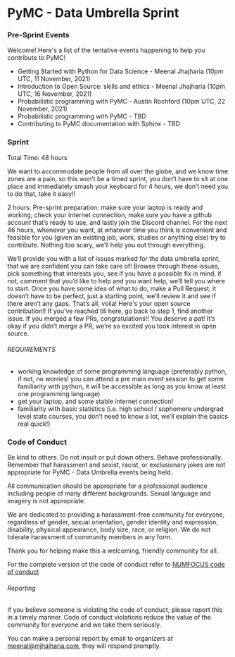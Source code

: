 # PyMC - Data Umbrella Sprint


### Pre-Sprint Events

Welcome! Here's a list of the tentative events happening to help you contribute to PyMC!

- Getting Started with Python for Data Science - Meenal Jhajharia
  (10pm UTC, 11 November, 2021)
- Introduction to Open Source: skills and ethics - Meenal Jhajharia
  (10pm UTC, 16 November, 2021)
- Probabilistic programming with PyMC - Austin Rochford
  (10pm UTC, 22 November, 2021)
- Probabilistic programming with PyMC - TBD
- Contributing to PyMC documentation with Sphinx - TBD

### Sprint

Total Time: 48 hours

We want to accommodate people from all over the globe, and we know time zones are a pain, so this won’t be a timed sprint, you don’t have to sit at one place and immediately smash your keyboard for 4 hours, we don’t need you to do that, take it easy!!

2 hours: Pre-sprint preparation: make sure your laptop is ready and working, check your internet connection, make sure you have a github account that’s ready to use, and lastly join the Discord channel. For the next 46 hours, whenever you want, at whatever time you think is convenient and feasible for you (given an existing job, work, studies or anything else)  try to contribute. Nothing too scary, we’ll help you out through everything.

We’ll provide you with a list of issues marked for the data umbrella sprint, that we are confident you can take care of!
Browse through these issues, pick something that interests you, see if you have a possible fix in mind, if not, comment that you’d like to help and you want help, we’ll tell you where to start. Once you have some idea of what to do, make a Pull Request, it doesn’t have to be perfect, just a starting point, we’ll review it and see if there aren’t any gaps. That’s all, voila! Here's your open source contribution!! If you’ve reached till here, go back to step 1, find another issue. If you merged a few PRs, congratulations!! You deserve a pat! It’s okay if you didn’t merge a PR, we’re so excited you took interest in open source. 

###### REQUIREMENTS

- working knowledge of some programming language (preferably python, if not, no worries! you can attend a pre main event session to get some familiarity with python, it will be accessible as long as you know at least one programming language)
- get your laptop, and some stable internet connection!
- familiarity with basic statistics (i.e. high school / sophomore undergrad level stats courses, you don’t need to know a lot, we’ll explain the basics real quick!)


### Code of Conduct

Be kind to others. Do not insult or put down others. Behave professionally. Remember that harassment and sexist, racist, or exclusionary jokes are not appropriate for PyMC - Data Umbrella events being held.

All communication should be appropriate for a professional audience including people of many different backgrounds. Sexual language and imagery is not appropriate.

We are dedicated to providing a harassment-free community for everyone, regardless of gender, sexual orientation, gender identity and expression, disability, physical appearance, body size, race, or religion. We do not tolerate harassment of community members in any form.

Thank you for helping make this a welcoming, friendly community for all.

For the complete version of the code of conduct refer to [NUMFOCUS code of conduct](https://github.com/numfocus/numfocus/blob/master/manual/numfocus-coc.md)

###### Reporting
If you believe someone is violating the code of conduct, please report this in a timely manner. Code of conduct violations reduce the value of the community for everyone and we take them seriously.

You can make a personal report by email to organizers at meenal@mjhajharia.com, they will respond promptly.
